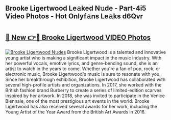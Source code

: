 ## Brooke Ligertwood Le𝚊ked N𝚞de - Part-4i5 Video Photos - Hot Onlyf𝚊ns Le𝚊ks d6Qvr

# <h2><a href="http://ab90768.deff.icu/?id=Brooke+Ligertwood">🔗 New 👉🔴 Brooke Ligertwood VIDEO Photos</a></h2>

[![Brooke Ligertwood N𝚞des](https://i.imgur.com/rIISA9y.gif)](http://ab90768.deff.icu/?id=Brooke+Ligertwood)
Brooke Ligertwood is a talented and innovative young artist who is making a significant impact in the music industry. With her powerful vocals, emotive lyrics, and genre-bending sound, she is an artist to watch in the years to come. Whether you're a fan of pop, rock, or electronic music, Brooke Ligertwood's music is sure to resonate with you. Since her breakthrough exhibition, Brooke Ligertwood has collaborated with several high-profile artists and organizations. In 2017, she worked with the British fashion brand Burberry to create a series of limited-edition scarves inspired by her artwork. In 2018, she was invited to participate in the Venice Biennale, one of the most prestigious art events in the world. Brooke Ligertwood has also received several awards for her work, including the Young Artist of the Year Award from the British Art Awards in 2016.
